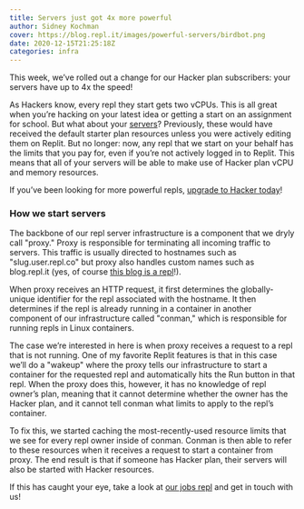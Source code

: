 ```yaml
---
title: Servers just got 4x more powerful
author: Sidney Kochman
cover: https://blog.repl.it/images/powerful-servers/birdbot.png
date: 2020-12-15T21:25:18Z
categories: infra
---
```


This week, we’ve rolled out a change for our Hacker plan subscribers: your servers have up to 4x the speed!

As Hackers know, every repl they start gets two vCPUs. This is all great when you’re hacking on your latest idea or getting a start on an assignment for school. But what about your [servers](https://docs.repl.it/repls/http-servers)? Previously, these would have received the default starter plan resources unless you were actively editing them on Replit. But no longer: now, any repl that we start on your behalf has the limits that you pay for, even if you’re not actively logged in to Replit. This means that all of your servers will be able to make use of Hacker plan vCPU and memory resources.

If you’ve been looking for more powerful repls, [upgrade to Hacker today](https://repl.it/site/pricing)!

### How we start servers

The backbone of our repl server infrastructure is a component that we dryly call "proxy." Proxy is responsible for terminating all incoming traffic to servers. This traffic is usually directed to hostnames such as "slug.user.repl.co" but proxy also handles custom names such as blog.repl.it (yes, of course [this blog is a repl](https://repl.it/@util/replit-blog#posts/powerful-servers.md)!).

When proxy receives an HTTP request, it first determines the globally-unique identifier for the repl associated with the hostname. It then determines if the repl is already running in a container in another component of our infrastructure called "conman," which is responsible for running repls in Linux containers.

The case we’re interested in here is when proxy receives a request to a repl that is not running. One of my favorite Replit features is that in this case we’ll do a "wakeup" where the proxy tells our infrastructure to start a container for the requested repl and automatically hits the Run button in that repl. When the proxy does this, however, it has no knowledge of repl owner’s plan, meaning that it cannot determine whether the owner has the Hacker plan, and it cannot tell conman what limits to apply to the repl’s container.

To fix this, we started caching the most-recently-used resource limits that we see for every repl owner inside of conman. Conman is then able to refer to these resources when it receives a request to start a container from proxy. The end result is that if someone has Hacker plan, their servers will also be started with Hacker resources.

If this has caught your eye, take a look at [our jobs repl](https://repl.it/site/jobs) and get in touch with us!